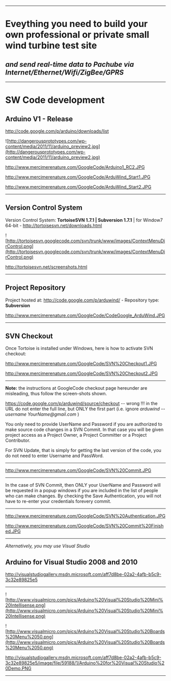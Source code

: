 
---


# Eveything you need to build your own professional or private small wind turbine test site #

## _and send real-time data to Pachube via Internet/Ethernet/Wifi/ZigBee/GPRS_ ##


---


# SW Code development #

## Arduino V1 - Release ##

http://code.google.com/p/arduino/downloads/list

![http://dangerousprototypes.com/wp-content/media/2011/11/arduino_preview2.jpg](http://dangerousprototypes.com/wp-content/media/2011/11/arduino_preview2.jpg)

http://www.mercimerenature.com/GoogleCode/Arduino1_RC2.JPG

http://www.mercimerenature.com/GoogleCode/ArduWind_Start1.JPG

http://www.mercimerenature.com/GoogleCode/ArduWind_Start2.JPG


---


## Version Control System ##

Version Control System: **TortoiseSVN 1.7.1 | Subversion 1.7.1** | for Window7 64-bit - http://tortoisesvn.net/downloads.html

![http://tortoisesvn.googlecode.com/svn/trunk/www/images/ContextMenuDirControl.png](http://tortoisesvn.googlecode.com/svn/trunk/www/images/ContextMenuDirControl.png)

http://tortoisesvn.net/screenshots.html


---


## Project Repository ##

Project hosted at: http://code.google.com/p/arduwind/ - Repository type: **Subversion**

http://www.mercimerenature.com/GoogleCode/CodeGoogle_ArduWind.JPG


---


## SVN Checkout ##

Once Tortoise is installed under Windows, here is how to activate SVN checkout:

http://www.mercimerenature.com/GoogleCode/SVN%20Checkout1.JPG


http://www.mercimerenature.com/GoogleCode/SVN%20Checkout2.JPG


---

**Note:** the instructions at GoogleCode checkout page hereunder are misleading, thus follow the screen-shots shown.

https://code.google.com/p/arduwind/source/checkout  -- wrong !!! in the URL do not enter the full line, but ONLY the first part (i.e. ignore _arduwind --username YourName@gmail.com_ )

You only need to provide UserName and Password if you are authorized to make source code changes in a SVN Commit. In that case you will be given project access as a Project Owner, a Project Committer or a Project Contributor.

For SVN Update, that is simply for getting the last version of the code, you do not need to enter Username and PassWord.

---


http://www.mercimerenature.com/GoogleCode/SVN%20Commit.JPG


---


In the case of SVN Commit, then ONLY your UserName and Password will be requested in a popup windows if you are included in the list of people who can make  changes. By checking the Save Authentication, you will not have to re-enter your credentials forevery commit.


---


http://www.mercimerenature.com/GoogleCode/SVN%20Authentication.JPG


http://www.mercimerenature.com/GoogleCode/SVN%20Commit%20Finished.JPG


---


_Alternatively, you may use Visual Studio_

## Arduino for Visual Studio 2008 and 2010 ##

http://visualstudiogallery.msdn.microsoft.com/aff7d8be-02a2-4afb-b5c9-3c32e89825e5


---


![http://www.visualmicro.com/pics/Arduino%20Visual%20Studio%20Mini%20Intellisense.png](http://www.visualmicro.com/pics/Arduino%20Visual%20Studio%20Mini%20Intellisense.png)

![http://www.visualmicro.com/pics/Arduino%20Visual%20Studio%20Boards%20Menu%2050.png](http://www.visualmicro.com/pics/Arduino%20Visual%20Studio%20Boards%20Menu%2050.png)

http://visualstudiogallery.msdn.microsoft.com/aff7d8be-02a2-4afb-b5c9-3c32e89825e5/image/file/59188/1/Arduino%20for%20Visual%20Studio%20Demo.PNG


---
